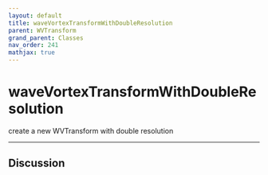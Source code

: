 ```yaml
---
layout: default
title: waveVortexTransformWithDoubleResolution
parent: WVTransform
grand_parent: Classes
nav_order: 241
mathjax: true
---
```


#  waveVortexTransformWithDoubleResolution

create a new WVTransform with double resolution


---

## Discussion

  
